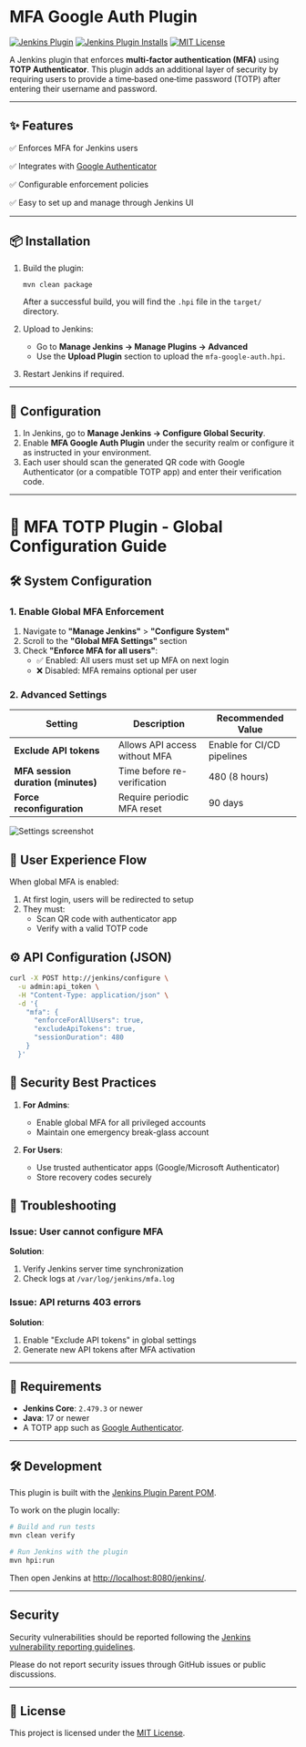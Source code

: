 # MFA Google Auth Plugin

[![Jenkins Plugin](https://img.shields.io/jenkins/plugin/v/mfa-google-auth.svg)](https://plugins.jenkins.io/mfa-google-auth)
[![Jenkins Plugin Installs](https://img.shields.io/jenkins/plugin/i/mfa-google-auth.svg?color=blue)](https://plugins.jenkins.io/mfa-google-auth)
[![MIT License](https://img.shields.io/badge/license-MIT-green.svg)](LICENSE)

A Jenkins plugin that enforces **multi‑factor authentication (MFA)** using **TOTP Authenticator**.
This plugin adds an additional layer of security by requiring users to provide a time‑based one‑time password (TOTP) after entering their username and password.

---

## ✨ Features

✅ Enforces MFA for Jenkins users

✅ Integrates with [Google Authenticator](https://github.com/google/google-authenticator)

✅ Configurable enforcement policies

✅ Easy to set up and manage through Jenkins UI

---

## 📦 Installation

1. Build the plugin:

   ```bash
   mvn clean package
   ```

   After a successful build, you will find the `.hpi` file in the `target/` directory.

2. Upload to Jenkins:

   * Go to **Manage Jenkins → Manage Plugins → Advanced**
   * Use the **Upload Plugin** section to upload the `mfa-google-auth.hpi`.

3. Restart Jenkins if required.

---

## 🔧 Configuration

1. In Jenkins, go to **Manage Jenkins → Configure Global Security**.
2. Enable **MFA Google Auth Plugin** under the security realm or configure it as instructed in your environment.
3. Each user should scan the generated QR code with Google Authenticator (or a compatible TOTP app) and enter their verification code.

---

# 🔐 MFA TOTP Plugin - Global Configuration Guide

## 🛠 System Configuration

### 1. Enable Global MFA Enforcement
1. Navigate to **"Manage Jenkins"** > **"Configure System"**
2. Scroll to the **"Global MFA Settings"** section
3. Check **"Enforce MFA for all users"**:
   - ✅ Enabled: All users must set up MFA on next login
   - ❌ Disabled: MFA remains optional per user

### 2. Advanced Settings
| Setting | Description | Recommended Value |
|---------|-------------|-------------------|
| **Exclude API tokens** | Allows API access without MFA | Enable for CI/CD pipelines | 
| **MFA session duration (minutes)** | Time before re-verification | 480 (8 hours) |
| **Force reconfiguration** | Require periodic MFA reset | 90 days |

![Settings screenshot](path/to/screenshot.png)

## 👤 User Experience Flow
When global MFA is enabled:
1. At first login, users will be redirected to setup
2. They must:
   - Scan QR code with authenticator app
   - Verify with a valid TOTP code

## ⚙️ API Configuration (JSON)
```bash
curl -X POST http://jenkins/configure \
  -u admin:api_token \
  -H "Content-Type: application/json" \
  -d '{
    "mfa": {
      "enforceForAllUsers": true,
      "excludeApiTokens": true,
      "sessionDuration": 480
    }
  }'
```

## 🔐 Security Best Practices
1. **For Admins**:
   - Enable global MFA for all privileged accounts
   - Maintain one emergency break-glass account

2. **For Users**:
   - Use trusted authenticator apps (Google/Microsoft Authenticator)
   - Store recovery codes securely

## 🚨 Troubleshooting
### Issue: User cannot configure MFA
**Solution**:
1. Verify Jenkins server time synchronization
2. Check logs at `/var/log/jenkins/mfa.log`

### Issue: API returns 403 errors
**Solution**:
1. Enable "Exclude API tokens" in global settings  
2. Generate new API tokens after MFA activation

---

## 📌 Requirements

* **Jenkins Core**: `2.479.3` or newer
* **Java**: 17 or newer
* A TOTP app such as [Google Authenticator](https://play.google.com/store/apps/details?id=com.google.android.apps.authenticator2).

---

## 🛠 Development

This plugin is built with the [Jenkins Plugin Parent POM](https://github.com/jenkinsci/plugin-pom).

To work on the plugin locally:

```bash
# Build and run tests
mvn clean verify

# Run Jenkins with the plugin
mvn hpi:run
```

Then open Jenkins at [http://localhost:8080/jenkins/](http://localhost:8080/jenkins/).


---

## Security

Security vulnerabilities should be reported following the [Jenkins vulnerability reporting guidelines](https://www.jenkins.io/security/#reporting-vulnerabilities). 

Please do not report security issues through GitHub issues or public discussions.

---

## 📜 License

This project is licensed under the [MIT License](LICENSE).
